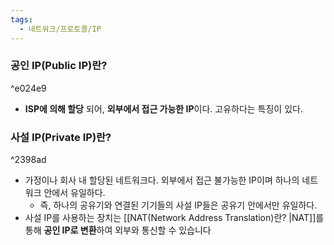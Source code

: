 ```yaml
---
tags:
  - 네트워크/프로토콜/IP
---
```


### 공인 IP(Public IP)란?

^e024e9

- **ISP에 의해 할당** 되어, **외부에서 접근 가능한 IP**이다. 고유하다는 특징이 있다.

### 사설 IP(Private IP)란?

^2398ad

- 가정이나 회사 내 할당된 네트워크다. 외부에서 접근 불가능한 IP이며 하나의 네트워크 안에서 유일하다.
	- 즉, 하나의 공유기와 연결된 기기들의 사설 IP들은 공유기 안에서만 유일하다.
- 사설 IP를 사용하는 장치는 [[NAT(Network Address Translation)란? |NAT]]를 통해 **공인 IP로 변환**하여 외부와 통신할 수 있습니다